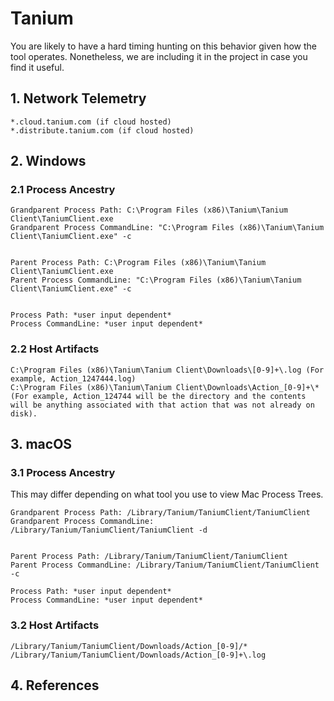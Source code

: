 # Tanium

You are likely to have a hard timing hunting on this behavior given how the tool operates. Nonetheless, we are including it in the project in case you find it useful.

## 1. Network Telemetry
```
*.cloud.tanium.com (if cloud hosted)
*.distribute.tanium.com (if cloud hosted)
```

## 2. Windows
### 2.1 Process Ancestry
```
Grandparent Process Path: C:\Program Files (x86)\Tanium\Tanium Client\TaniumClient.exe
Grandparent Process CommandLine: "C:\Program Files (x86)\Tanium\Tanium Client\TaniumClient.exe" -c


Parent Process Path: C:\Program Files (x86)\Tanium\Tanium Client\TaniumClient.exe
Parent Process CommandLine: "C:\Program Files (x86)\Tanium\Tanium Client\TaniumClient.exe" -c


Process Path: *user input dependent*
Process CommandLine: *user input dependent*
```

### 2.2 Host Artifacts
```
C:\Program Files (x86)\Tanium\Tanium Client\Downloads\[0-9]+\.log (For example, Action_1247444.log)
C:\Program Files (x86)\Tanium\Tanium Client\Downloads\Action_[0-9]+\* (For example, Action_124744 will be the directory and the contents will be anything associated with that action that was not already on disk).
```

## 3. macOS
### 3.1 Process Ancestry

This may differ depending on what tool you use to view Mac Process Trees.
```
Grandparent Process Path: /Library/Tanium/TaniumClient/TaniumClient
Grandparent Process CommandLine: /Library/Tanium/TaniumClient/TaniumClient -d


Parent Process Path: /Library/Tanium/TaniumClient/TaniumClient
Parent Process CommandLine: /Library/Tanium/TaniumClient/TaniumClient -c

Process Path: *user input dependent*
Process CommandLine: *user input dependent*
```

### 3.2 Host Artifacts
```
/Library/Tanium/TaniumClient/Downloads/Action_[0-9]/*
/Library/Tanium/TaniumClient/Downloads/Action_[0-9]+\.log
```

## 4. References
